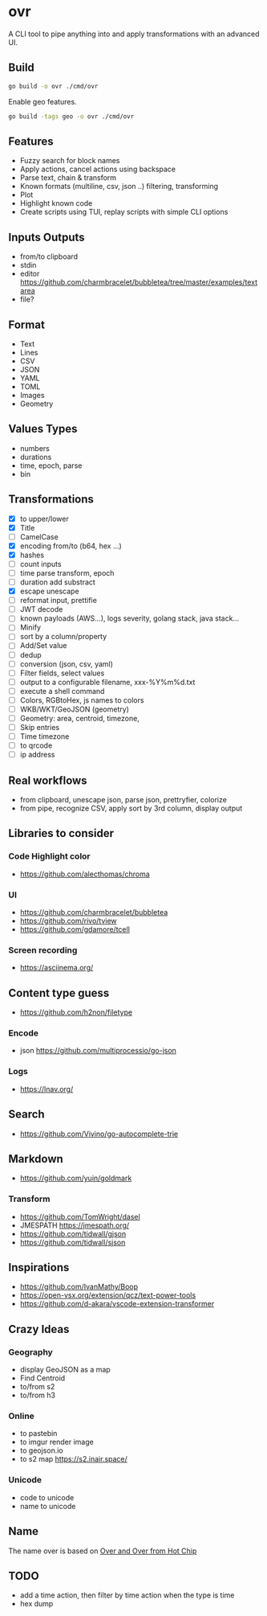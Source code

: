 # ovr

A CLI tool to pipe anything into and apply transformations with an advanced UI.

## Build
```sh
go build -o ovr ./cmd/ovr
```

Enable geo features.
```sh
go build -tags geo -o ovr ./cmd/ovr
```
## Features
- Fuzzy search for block names
- Apply actions, cancel actions using backspace
- Parse text, chain & transform
- Known formats (multiline, csv, json ..) filtering, transforming
- Plot 
- Highlight known code
- Create scripts using TUI, replay scripts with simple CLI options

## Inputs Outputs
- from/to clipboard
- stdin
- editor https://github.com/charmbracelet/bubbletea/tree/master/examples/textarea
- file?


## Format

- Text
- Lines
- CSV
- JSON
- YAML
- TOML
- Images
- Geometry

## Values Types

- numbers
- durations
- time, epoch, parse
- bin



## Transformations

- [X] to upper/lower
- [X] Title
- [ ] CamelCase
- [X] encoding from/to (b64, hex ...)
- [X] hashes
- [ ] count inputs
- [ ] time parse transform, epoch 
- [ ] duration add substract
- [X] escape unescape
- [ ] reformat input, prettifie
- [ ] JWT decode
- [ ] known payloads (AWS...), logs severity, golang stack, java stack...
- [ ] Minify 
- [ ] sort by a column/property
- [ ] Add/Set value
- [ ] dedup
- [ ] conversion (json, csv, yaml)
- [ ] Filter fields, select values
- [ ] output to a configurable filename, xxx-%Y%m%d.txt
- [ ] execute a shell command
- [ ] Colors, RGBtoHex, js names to colors
- [ ] WKB/WKT/GeoJSON (geometry)
- [ ] Geometry: area, centroid, timezone, 
- [ ] Skip entries
- [ ] Time timezone
- [ ] to qrcode
- [ ] ip address

## Real workflows

- from clipboard, unescape json, parse json, prettryfier, colorize
- from pipe, recognize CSV, apply sort by 3rd column, display output

## Libraries to consider

### Code Highlight color

- https://github.com/alecthomas/chroma

### UI

- https://github.com/charmbracelet/bubbletea 
- https://github.com/rivo/tview
- https://github.com/gdamore/tcell

### Screen recording

- https://asciinema.org/


## Content type guess

- https://github.com/h2non/filetype

### Encode

- json https://github.com/multiprocessio/go-json

### Logs

- https://lnav.org/

## Search

- https://github.com/Vivino/go-autocomplete-trie

## Markdown

- https://github.com/yuin/goldmark

### Transform

- https://github.com/TomWright/dasel
- JMESPATH https://jmespath.org/
- https://github.com/tidwall/gjson
- https://github.com/tidwall/sjson

## Inspirations

- https://github.com/IvanMathy/Boop
- https://open-vsx.org/extension/qcz/text-power-tools
- https://github.com/d-akara/vscode-extension-transformer

## Crazy Ideas

### Geography

- display GeoJSON as a map
- Find Centroid
- to/from s2
- to/from h3

### Online

- to pastebin
- to imgur render image
- to geojson.io
- to s2 map https://s2.inair.space/

### Unicode

- code to unicode
- name to unicode
## Name

The name over is based on [Over and Over from Hot Chip](https://www.youtube.com/watch?v=pDJKgi2e-Aw)

## TODO

- add a time action, then filter by time action when the type is time
- hex dump
